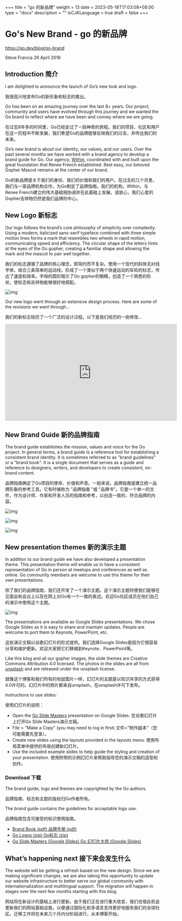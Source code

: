 +++
title = "go 的新品牌"
weight = 13
date = 2023-05-18T17:03:08+08:00
type = "docs"
description = ""
isCJKLanguage = true
draft = false
+++

# Go's New Brand - go 的新品牌

https://go.dev/blog/go-brand

Steve Francia
26 April 2018

## Introduction 简介

I am delighted to announce the launch of Go’s new look and logo.

我很高兴地宣布Go的新形象和标志的推出。

Go has been on an amazing journey over the last 8+ years. Our project, community and users have evolved through this journey and we wanted the Go brand to reflect where we have been and convey where we are going.

在过去8年多的时间里，Go已经走过了一段神奇的旅程。我们的项目、社区和用户在这一历程中不断发展，我们希望Go的品牌能够反映我们的过去，并传达我们的未来。

Go’s new brand is about our identity, our values, and our users. Over the past several months we have worked with a brand agency to develop a brand guide for Go. Our agency, [Within](http://within.us/), coordinated with and built upon the great foundation that Renee French established. Rest easy, our beloved Gopher Mascot remains at the center of our brand.

Go的新品牌是关于我们的身份、我们的价值和我们的用户。在过去的几个月里，我们与一家品牌机构合作，为Go制定了品牌指南。我们的机构，Within，与Renee French建立的伟大基础相协调并在此基础上发展。请放心，我们心爱的Gopher吉祥物仍然是我们品牌的中心。

## New Logo 新标志

Our logo follows the brand’s core philosophy of simplicity over complexity. Using a modern, italicized sans-serif typeface combined with three simple motion lines forms a mark that resembles two wheels in rapid motion, communicating speed and efficiency. The circular shape of the letters hints at the eyes of the Go gopher, creating a familiar shape and allowing the mark and the mascot to pair well together.

我们的标志遵循了品牌的核心理念，即简约而不复杂。使用一个现代的斜体无衬线字体，结合三条简单的运动线，形成了一个类似于两个快速运动的车轮的标志，传达了速度和效率。字母的圆形暗示了Go gopher的眼睛，创造了一个熟悉的形状，使标志和吉祥物能够很好地搭配。

![img](GosNewBrand_img/logos.jpg)

Our new logo went through an extensive design process. Here are some of the revisions we went through…

我们的新标志经历了一个广泛的设计过程。以下是我们经历的一些修改...

<iframe src="https://www.youtube.com/embed/V4t-ymImW6c" width="560" height="315" frameborder="0" allowfullscreen="" mozallowfullscreen="" webkitallowfullscreen="" style="box-sizing: border-box;"></iframe>

## New Brand Guide 新的品牌指南

The brand guide establishes the mission, values and voice for the Go project. In general terms, a brand guide is a reference tool for establishing a consistent brand identity. It is sometimes referred to as "brand guidelines" or a "brand book". It is a single document that serves as a guide and reference to designers, writers, and developers to create consistent, on-brand content.

品牌指南确定了Go项目的使命、价值和声音。一般来说，品牌指南是建立统一品牌形象的参考工具。它有时被称为 "品牌指南 "或 "品牌书"。它是一个单一的文件，作为设计师、作家和开发人员的指南和参考，以创造一致的、符合品牌的内容。

![img](GosNewBrand_img/Go-BB_cover.jpg)

![img](GosNewBrand_img/Go-BB_spread1.jpg)

![img](GosNewBrand_img/Go-BB_spread2.jpg)

## New presentation themes 新的演示主题

In addition to our brand guide we have also developed a presentation theme. This presentation theme will enable us to have a consistent representation of Go in person at meetups and conferences as well as online. Go community members are welcome to use this theme for their own presentations.

除了我们的品牌指南，我们还开发了一个演示主题。这个演示主题将使我们能够在见面会和会议上以及在网上对Go有一个一致的表述。欢迎Go社区成员在他们自己的演示中使用这个主题。

![img](GosNewBrand_img/go-slides-4up.jpg)

The presentations are available as Google Slides presentations. We chose Google Slides as it is easy to share and maintain updates. People are welcome to port them to Keynote, PowerPoint, etc.

这些演示文稿以谷歌幻灯片的形式提供。我们选择Google Slides是因为它很容易分享和维护更新。欢迎大家把它们移植到Keynote、PowerPoint等。

Like this blog and all our gopher images, the slide themes are Creative Commons Attribution 4.0 licensed. The photos in the slides are all from [unsplash](https://unsplash.com/) and are released under the unsplash license.

就像这个博客和我们所有的地鼠图片一样，幻灯片的主题是以知识共享的方式获得4.0许可的。幻灯片中的照片都来自unsplash，在unsplash许可下发布。

Instructions to use slides:

使用幻灯片的说明：

- Open the [Go Slide Masters](https://go.dev/s/presentation-theme) presentation on Google Slides. 在谷歌幻灯片上打开Go Slide Masters演示文稿。
- File > "Make a Copy" (you may need to log in first) 文件>"制作副本"（您可能需要先登录）。
- Create new slides using the layouts provided in the layouts menu. 使用布局菜单中提供的布局创建新幻灯片。
- Use the included example slides to help guide the styling and creation of your presentation. 使用附带的示例幻灯片来帮助指导您的演示文稿的造型和创作。

### Download 下载

The brand guide, logo and themes are copyrighted by the Go authors.

品牌指南、标志和主题的版权归Go作者所有。

The brand guide contains the guidelines for acceptable logo use.

品牌指南包含可接受的标识使用指南。

- [Brand Book (pdf) 品牌手册 (pdf)](https://go.dev/s/brandbook)
- [Go Logos (zip) Go标志 (zip)](https://go.dev/s/logos)
- [Go Slide Masters (Google Slides) Go 幻灯片大师 (Google Slides)](https://go.dev/s/presentation-theme)

## What’s happening next 接下来会发生什么

The website will be getting a refresh based on the new design. Since we are making significant changes, we are also taking this opportunity to update our website infrastructure to better serve our global community with internationalization and multilingual support. The migration will happen in stages over the next few months starting with this blog.

网站将在新设计的基础上进行更新。由于我们正在进行重大改变，我们也借此机会更新我们的网站基础设施，以便通过国际化和多语言支持更好地服务我们的全球社区。迁移工作将在未来几个月内分阶段进行，从本博客开始。
